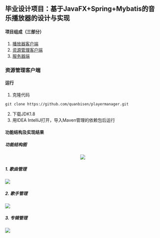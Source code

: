 ## 毕业设计项目：基于JavaFX+Spring+Mybatis的音乐播放器的设计与实现

#### 项目组成（三部分）

1. [播放器客户端](https://github.com/quanbisen/neteasemusicplayer)
2. [资源管理客户端](https://github.com/quanbisen/playermanager)
3. [服务器端](https://github.com/quanbisen/playerserver)

### 资源管理客户端

#### 运行

1. 克隆代码

```shell
git clone https://github.com/quanbisen/playermanager.git
```

2. 下载JDK1.8
3. 用IDEA IntelliJ打开，导入Maven管理的依赖包后运行

#### 功能结构及实现结果

##### 功能结构图

<div align="center">
    <img src="https://images.cnblogs.com/cnblogs_com/quanbisen/1779769/o_200603112437资源管理客户端功能模块图.jpg">
    </img>
</div>

##### 1. 歌曲管理

![](https://images.cnblogs.com/cnblogs_com/quanbisen/1779769/o_200603112419歌曲管理功能模块实现图.jpg)



##### 2. 歌手管理

![](https://images.cnblogs.com/cnblogs_com/quanbisen/1779769/o_200603112413歌手管理功能模块实现图.jpg)

##### 3. 专辑管理

![](https://images.cnblogs.com/cnblogs_com/quanbisen/1779769/o_200603112345专辑管理功能模块实现图.jpg)
